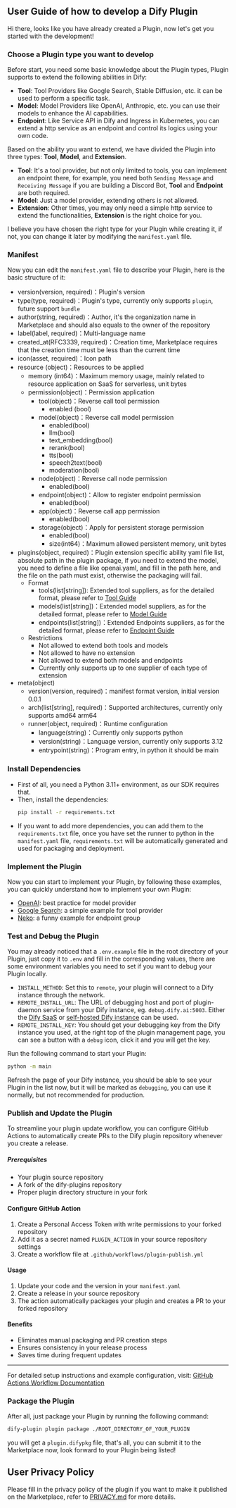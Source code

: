## User Guide of how to develop a Dify Plugin

Hi there, looks like you have already created a Plugin, now let's get you started with the development!

### Choose a Plugin type you want to develop

Before start, you need some basic knowledge about the Plugin types, Plugin supports to extend the following abilities in Dify:
- **Tool**: Tool Providers like Google Search, Stable Diffusion, etc. it can be used to perform a specific task.
- **Model**: Model Providers like OpenAI, Anthropic, etc. you can use their models to enhance the AI capabilities.
- **Endpoint**: Like Service API in Dify and Ingress in Kubernetes, you can extend a http service as an endpoint and control its logics using your own code.

Based on the ability you want to extend, we have divided the Plugin into three types: **Tool**, **Model**, and **Extension**.

- **Tool**: It's a tool provider, but not only limited to tools, you can implement an endpoint there, for example, you need both `Sending Message` and `Receiving Message` if you are building a Discord Bot, **Tool** and **Endpoint** are both required.
- **Model**: Just a model provider, extending others is not allowed.
- **Extension**: Other times, you may only need a simple http service to extend the functionalities, **Extension** is the right choice for you.

I believe you have chosen the right type for your Plugin while creating it, if not, you can change it later by modifying the `manifest.yaml` file.

### Manifest

Now you can edit the `manifest.yaml` file to describe your Plugin, here is the basic structure of it:

- version(version, required)：Plugin's version
- type(type, required)：Plugin's type, currently only supports `plugin`, future support `bundle`
- author(string, required)：Author, it's the organization name in Marketplace and should also equals to the owner of the repository
- label(label, required)：Multi-language name
- created_at(RFC3339, required)：Creation time, Marketplace requires that the creation time must be less than the current time
- icon(asset, required)：Icon path
- resource (object)：Resources to be applied
  - memory (int64)：Maximum memory usage, mainly related to resource application on SaaS for serverless, unit bytes
  - permission(object)：Permission application
    - tool(object)：Reverse call tool permission
      - enabled (bool)
    - model(object)：Reverse call model permission
      - enabled(bool)
      - llm(bool)
      - text_embedding(bool)
      - rerank(bool)
      - tts(bool)
      - speech2text(bool)
      - moderation(bool)
    - node(object)：Reverse call node permission
      - enabled(bool) 
    - endpoint(object)：Allow to register endpoint permission
      - enabled(bool)
    - app(object)：Reverse call app permission
      - enabled(bool)
    - storage(object)：Apply for persistent storage permission
      - enabled(bool)
      - size(int64)：Maximum allowed persistent memory, unit bytes
- plugins(object, required)：Plugin extension specific ability yaml file list, absolute path in the plugin package, if you need to extend the model, you need to define a file like openai.yaml, and fill in the path here, and the file on the path must exist, otherwise the packaging will fail.
  - Format
    - tools(list[string]): Extended tool suppliers, as for the detailed format, please refer to [Tool Guide](https://docs.dify.ai/plugins/schema-definition/tool)
    - models(list[string])：Extended model suppliers, as for the detailed format, please refer to [Model Guide](https://docs.dify.ai/plugins/schema-definition/model)
    - endpoints(list[string])：Extended Endpoints suppliers, as for the detailed format, please refer to [Endpoint Guide](https://docs.dify.ai/plugins/schema-definition/endpoint)
  - Restrictions
    - Not allowed to extend both tools and models
    - Not allowed to have no extension
    - Not allowed to extend both models and endpoints
    - Currently only supports up to one supplier of each type of extension
- meta(object)
  - version(version, required)：manifest format version, initial version 0.0.1
  - arch(list[string], required)：Supported architectures, currently only supports amd64 arm64
  - runner(object, required)：Runtime configuration
    - language(string)：Currently only supports python
    - version(string)：Language version, currently only supports 3.12
    - entrypoint(string)：Program entry, in python it should be main

### Install Dependencies

- First of all, you need a Python 3.11+ environment, as our SDK requires that.
- Then, install the dependencies:
    ```bash
    pip install -r requirements.txt
    ```
- If you want to add more dependencies, you can add them to the `requirements.txt` file, once you have set the runner to python in the `manifest.yaml` file, `requirements.txt` will be automatically generated and used for packaging and deployment.

### Implement the Plugin

Now you can start to implement your Plugin, by following these examples, you can quickly understand how to implement your own Plugin:

- [OpenAI](https://github.com/langgenius/dify-plugin-sdks/tree/main/python/examples/openai): best practice for model provider
- [Google Search](https://github.com/langgenius/dify-plugin-sdks/tree/main/python/examples/google): a simple example for tool provider
- [Neko](https://github.com/langgenius/dify-plugin-sdks/tree/main/python/examples/neko): a funny example for endpoint group

### Test and Debug the Plugin

You may already noticed that a `.env.example` file in the root directory of your Plugin, just copy it to `.env` and fill in the corresponding values, there are some environment variables you need to set if you want to debug your Plugin locally.

- `INSTALL_METHOD`: Set this to `remote`, your plugin will connect to a Dify instance through the network.
- `REMOTE_INSTALL_URL`: The URL of debugging host and port of plugin-daemon service from your Dify instance, eg. `debug.dify.ai:5003`. Either the [Dify SaaS](https://debug.dify.ai) or [self-hosted Dify instance](https://docs.dify.ai/en/getting-started/install-self-hosted/readme) can be used.
- `REMOTE_INSTALL_KEY`: You should get your debugging key from the Dify instance you used, at the right top of the plugin management page, you can see a button with a `debug` icon, click it and you will get the key.

Run the following command to start your Plugin:

```bash
python -m main
```

Refresh the page of your Dify instance, you should be able to see your Plugin in the list now, but it will be marked as `debugging`, you can use it normally, but not recommended for production.

### Publish and Update the Plugin

To streamline your plugin update workflow, you can configure GitHub Actions to automatically create PRs to the Dify plugin repository whenever you create a release.

##### Prerequisites

- Your plugin source repository
- A fork of the dify-plugins repository
- Proper plugin directory structure in your fork

#### Configure GitHub Action

1. Create a Personal Access Token with write permissions to your forked repository
2. Add it as a secret named `PLUGIN_ACTION` in your source repository settings
3. Create a workflow file at `.github/workflows/plugin-publish.yml`

#### Usage

1. Update your code and the version in your `manifest.yaml`
2. Create a release in your source repository
3. The action automatically packages your plugin and creates a PR to your forked repository

#### Benefits

- Eliminates manual packaging and PR creation steps
- Ensures consistency in your release process
- Saves time during frequent updates

---

For detailed setup instructions and example configuration, visit: [GitHub Actions Workflow Documentation](https://docs.dify.ai/plugins/publish-plugins/plugin-auto-publish-pr)

### Package the Plugin

After all, just package your Plugin by running the following command:

```bash
dify-plugin plugin package ./ROOT_DIRECTORY_OF_YOUR_PLUGIN
```

you will get a `plugin.difypkg` file, that's all, you can submit it to the Marketplace now, look forward to your Plugin being listed!


## User Privacy Policy

Please fill in the privacy policy of the plugin if you want to make it published on the Marketplace, refer to [PRIVACY.md](PRIVACY.md) for more details.